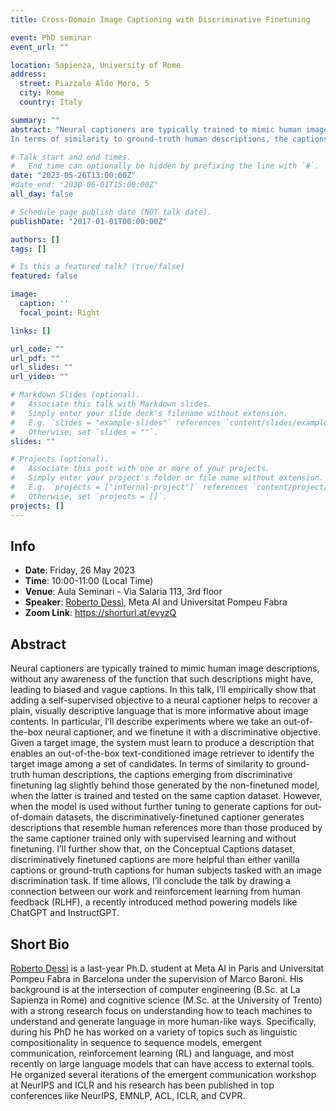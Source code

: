 ```yaml
---
title: Cross-Domain Image Captioning with Discriminative Finetuning

event: PhD seminar
event_url: ""

location: Sapienza, University of Rome
address:
  street: Piazzale Aldo Moro, 5
  city: Rome
  country: Italy

summary: "" 
abstract: "Neural captioners are typically trained to mimic human image descriptions, without any awareness of the function that such descriptions might have, leading to biased and vague captions. In this talk, I’ll empirically show that adding a self-supervised objective to a neural captioner helps to recover a plain, visually descriptive language that is more informative about image contents. In particular, I’ll describe experiments where we take an out-of-the-box neural captioner, and we finetune it with a discriminative objective. Given a target image, the system must learn to produce a description that enables an out-of-the-box text-conditioned image retriever to identify the target image among a set of candidates.
In terms of similarity to ground-truth human descriptions, the captions emerging from discriminative finetuning lag slightly behind those generated by the non-finetuned model, when the latter is trained and tested on the same caption dataset. However, when the model is used without further tuning to generate captions for out-of-domain datasets, the discriminatively-finetuned captioner generates descriptions that resemble human references more than those produced by the same captioner trained only with supervised learning and without finetuning. I’ll further show that, on the Conceptual Captions dataset, discriminatively finetuned captions are more helpful than either vanilla captions or ground-truth captions for human subjects tasked with an image discrimination task. If time allows, I’ll conclude the talk by drawing a connection between our work and reinforcement learning from human feedback (RLHF), a recently introduced method powering models like ChatGPT and InstructGPT."

# Talk start and end times.
#   End time can optionally be hidden by prefixing the line with `#`.
date: "2023-05-26T13:00:00Z"
#date_end: "2030-06-01T15:00:00Z"
all_day: false

# Schedule page publish date (NOT talk date).
publishDate: "2017-01-01T00:00:00Z"

authors: []
tags: []

# Is this a featured talk? (true/false)
featured: false

image:
  caption: ''
  focal_point: Right

links: []

url_code: ""
url_pdf: ""
url_slides: ""
url_video: ""

# Markdown Slides (optional).
#   Associate this talk with Markdown slides.
#   Simply enter your slide deck's filename without extension.
#   E.g. `slides = "example-slides"` references `content/slides/example-slides.md`.
#   Otherwise, set `slides = ""`.
slides: ""

# Projects (optional).
#   Associate this post with one or more of your projects.
#   Simply enter your project's folder or file name without extension.
#   E.g. `projects = ["internal-project"]` references `content/project/deep-learning/index.md`.
#   Otherwise, set `projects = []`.
projects: []
---
```


## **Info**
  - **Date**: Friday, 26 May 2023
  - **Time**: 10:00-11:00 (Local Time)
  - **Venue**: Aula Seminari - Via Salaria 113, 3rd floor
  - **Speaker**: [Roberto Dessì](https://robertodessi.github.io/), Meta AI and Universitat Pompeu Fabra
  - **Zoom Link**: https://shorturl.at/evyzQ

## **Abstract**

Neural captioners are typically trained to mimic human image descriptions, without any awareness of the function that such descriptions might have, leading to biased and vague captions. In this talk, I’ll empirically show that adding a self-supervised objective to a neural captioner helps to recover a plain, visually descriptive language that is more informative about image contents. In particular, I’ll describe experiments where we take an out-of-the-box neural captioner, and we finetune it with a discriminative objective. Given a target image, the system must learn to produce a description that enables an out-of-the-box text-conditioned image retriever to identify the target image among a set of candidates.
In terms of similarity to ground-truth human descriptions, the captions emerging from discriminative finetuning lag slightly behind those generated by the non-finetuned model, when the latter is trained and tested on the same caption dataset. However, when the model is used without further tuning to generate captions for out-of-domain datasets, the discriminatively-finetuned captioner generates descriptions that resemble human references more than those produced by the same captioner trained only with supervised learning and without finetuning. I’ll further show that, on the Conceptual Captions dataset, discriminatively finetuned captions are more helpful than either vanilla captions or ground-truth captions for human subjects tasked with an image discrimination task. If time allows, I’ll conclude the talk by drawing a connection between our work and reinforcement learning from human feedback (RLHF), a recently introduced method powering models like ChatGPT and InstructGPT.

## **Short Bio**

[Roberto Dessì](https://robertodessi.github.io/) is a last-year Ph.D. student at Meta AI in Paris and Universitat Pompeu Fabra in Barcelona under the supervision of Marco Baroni. His background is at the intersection of computer engineering (B.Sc. at La Sapienza in Rome) and cognitive science (M.Sc. at the University of Trento) with a strong research focus on understanding how to teach machines to understand and generate language in more human-like ways. Specifically, during his PhD he has worked on a variety of topics such as linguistic compositionality in sequence to sequence models, emergent communication, reinforcement learning (RL) and language, and most recently on large language models that can have access to external tools. He organized several iterations of the emergent communication workshop at NeurIPS and ICLR and his research has been published in top conferences like NeurIPS, EMNLP, ACL, ICLR, and CVPR.
